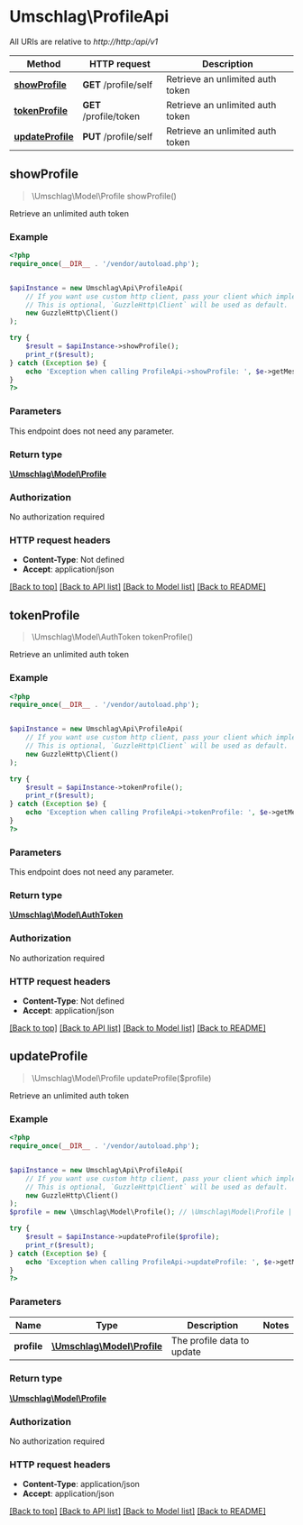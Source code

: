 # Umschlag\ProfileApi

All URIs are relative to *http://http:/api/v1*

Method | HTTP request | Description
------------- | ------------- | -------------
[**showProfile**](ProfileApi.md#showProfile) | **GET** /profile/self | Retrieve an unlimited auth token
[**tokenProfile**](ProfileApi.md#tokenProfile) | **GET** /profile/token | Retrieve an unlimited auth token
[**updateProfile**](ProfileApi.md#updateProfile) | **PUT** /profile/self | Retrieve an unlimited auth token



## showProfile

> \Umschlag\Model\Profile showProfile()

Retrieve an unlimited auth token

### Example

```php
<?php
require_once(__DIR__ . '/vendor/autoload.php');


$apiInstance = new Umschlag\Api\ProfileApi(
    // If you want use custom http client, pass your client which implements `GuzzleHttp\ClientInterface`.
    // This is optional, `GuzzleHttp\Client` will be used as default.
    new GuzzleHttp\Client()
);

try {
    $result = $apiInstance->showProfile();
    print_r($result);
} catch (Exception $e) {
    echo 'Exception when calling ProfileApi->showProfile: ', $e->getMessage(), PHP_EOL;
}
?>
```

### Parameters

This endpoint does not need any parameter.

### Return type

[**\Umschlag\Model\Profile**](../Model/Profile.md)

### Authorization

No authorization required

### HTTP request headers

- **Content-Type**: Not defined
- **Accept**: application/json

[[Back to top]](#) [[Back to API list]](../../README.md#documentation-for-api-endpoints)
[[Back to Model list]](../../README.md#documentation-for-models)
[[Back to README]](../../README.md)


## tokenProfile

> \Umschlag\Model\AuthToken tokenProfile()

Retrieve an unlimited auth token

### Example

```php
<?php
require_once(__DIR__ . '/vendor/autoload.php');


$apiInstance = new Umschlag\Api\ProfileApi(
    // If you want use custom http client, pass your client which implements `GuzzleHttp\ClientInterface`.
    // This is optional, `GuzzleHttp\Client` will be used as default.
    new GuzzleHttp\Client()
);

try {
    $result = $apiInstance->tokenProfile();
    print_r($result);
} catch (Exception $e) {
    echo 'Exception when calling ProfileApi->tokenProfile: ', $e->getMessage(), PHP_EOL;
}
?>
```

### Parameters

This endpoint does not need any parameter.

### Return type

[**\Umschlag\Model\AuthToken**](../Model/AuthToken.md)

### Authorization

No authorization required

### HTTP request headers

- **Content-Type**: Not defined
- **Accept**: application/json

[[Back to top]](#) [[Back to API list]](../../README.md#documentation-for-api-endpoints)
[[Back to Model list]](../../README.md#documentation-for-models)
[[Back to README]](../../README.md)


## updateProfile

> \Umschlag\Model\Profile updateProfile($profile)

Retrieve an unlimited auth token

### Example

```php
<?php
require_once(__DIR__ . '/vendor/autoload.php');


$apiInstance = new Umschlag\Api\ProfileApi(
    // If you want use custom http client, pass your client which implements `GuzzleHttp\ClientInterface`.
    // This is optional, `GuzzleHttp\Client` will be used as default.
    new GuzzleHttp\Client()
);
$profile = new \Umschlag\Model\Profile(); // \Umschlag\Model\Profile | The profile data to update

try {
    $result = $apiInstance->updateProfile($profile);
    print_r($result);
} catch (Exception $e) {
    echo 'Exception when calling ProfileApi->updateProfile: ', $e->getMessage(), PHP_EOL;
}
?>
```

### Parameters


Name | Type | Description  | Notes
------------- | ------------- | ------------- | -------------
 **profile** | [**\Umschlag\Model\Profile**](../Model/Profile.md)| The profile data to update |

### Return type

[**\Umschlag\Model\Profile**](../Model/Profile.md)

### Authorization

No authorization required

### HTTP request headers

- **Content-Type**: application/json
- **Accept**: application/json

[[Back to top]](#) [[Back to API list]](../../README.md#documentation-for-api-endpoints)
[[Back to Model list]](../../README.md#documentation-for-models)
[[Back to README]](../../README.md)

